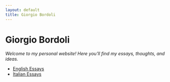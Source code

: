 ```yaml
---
layout: default
title: Giorgio Bordoli
---
```


# Giorgio Bordoli
*Welcome to my personal website! Here you'll find my essays, thoughts, and ideas.*

- [English Essays](/english)
- [Italian Essays](/italian)